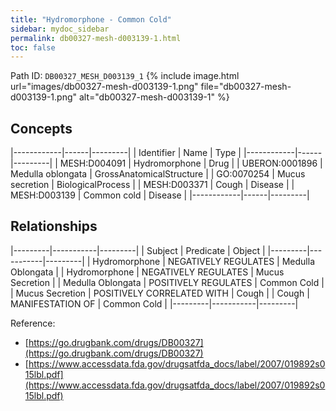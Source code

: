 ```yaml
---
title: "Hydromorphone - Common Cold"
sidebar: mydoc_sidebar
permalink: db00327-mesh-d003139-1.html
toc: false 
---
```



Path ID: `DB00327_MESH_D003139_1`
{% include image.html url="images/db00327-mesh-d003139-1.png" file="db00327-mesh-d003139-1.png" alt="db00327-mesh-d003139-1" %}

## Concepts

|------------|------|---------|
| Identifier | Name | Type    |
|------------|------|---------|
| MESH:D004091 | Hydromorphone | Drug |
| UBERON:0001896 | Medulla oblongata | GrossAnatomicalStructure |
| GO:0070254 | Mucus secretion | BiologicalProcess |
| MESH:D003371 | Cough | Disease |
| MESH:D003139 | Common cold | Disease |
|------------|------|---------|

## Relationships

|---------|-----------|---------|
| Subject | Predicate | Object  |
|---------|-----------|---------|
| Hydromorphone | NEGATIVELY REGULATES | Medulla Oblongata |
| Hydromorphone | NEGATIVELY REGULATES | Mucus Secretion |
| Medulla Oblongata | POSITIVELY REGULATES | Common Cold |
| Mucus Secretion | POSITIVELY CORRELATED WITH | Cough |
| Cough | MANIFESTATION OF | Common Cold |
|---------|-----------|---------|

Reference: 
  - [https://go.drugbank.com/drugs/DB00327](https://go.drugbank.com/drugs/DB00327)
  - [https://www.accessdata.fda.gov/drugsatfda_docs/label/2007/019892s015lbl.pdf](https://www.accessdata.fda.gov/drugsatfda_docs/label/2007/019892s015lbl.pdf)

